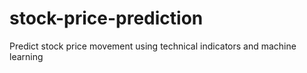 # stock-price-prediction
Predict stock price movement using technical indicators and machine learning
